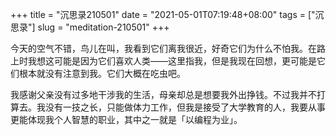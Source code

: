 +++
title = "沉思录210501"
date = "2021-05-01T07:19:48+08:00"
tags = ["沉思录"]
slug = "meditation-210501"
+++

今天的空气不错，鸟儿在叫，我看到它们离我很近，好奇它们为什么不怕我。在路上时我想这可能是因为它们喜欢人类——这里指我，但是我现在回想，更可能是它们根本就没有注意到我。它们大概在吃虫吧。

我感谢父亲没有过多地干涉我的生活，母亲却总是想要我外出挣钱。不过我并不打算去。我没有一技之长，只能做体力工作，但我是接受了大学教育的人，我要从事更能体现我个人智慧的职业，其中之一就是「以编程为业」。

